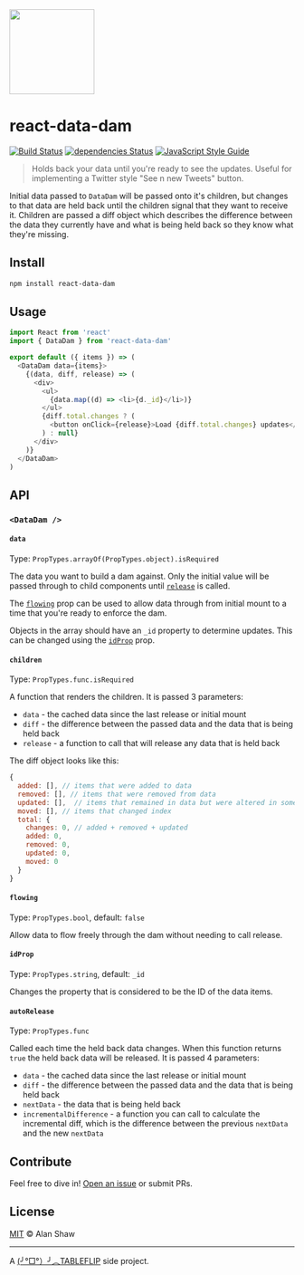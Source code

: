 <img src="https://user-images.githubusercontent.com/152863/33171665-06ce78d6-d045-11e7-8dd7-80fecd7a9ad1.png" width="150" />

# react-data-dam

[![Build Status](https://travis-ci.org/tableflip/react-data-dam.svg?branch=master)](https://travis-ci.org/tableflip/react-data-dam) [![dependencies Status](https://david-dm.org/tableflip/react-data-dam/status.svg)](https://david-dm.org/tableflip/react-data-dam) [![JavaScript Style Guide](https://img.shields.io/badge/code_style-standard-brightgreen.svg)](https://standardjs.com)

> Holds back your data until you're ready to see the updates. Useful for implementing a Twitter style "See n new Tweets" button.

Initial data passed to `DataDam` will be passed onto it's children, but changes to that data are held back until the children signal that they want to receive it. Children are passed a diff object which describes the difference between the data they currently have and what is being held back so they know what they're missing.

## Install

```sh
npm install react-data-dam
```

## Usage

```js
import React from 'react'
import { DataDam } from 'react-data-dam'

export default ({ items }) => (
  <DataDam data={items}>
    {(data, diff, release) => (
      <div>
        <ul>
          {data.map((d) => <li>{d._id}</li>)}
        </ul>
        {diff.total.changes ? (
          <button onClick={release}>Load {diff.total.changes} updates</button>
        ) : null}
      </div>
    )}
  </DataDam>
)
```

## API

### `<DataDam />`

#### `data`

Type: `PropTypes.arrayOf(PropTypes.object).isRequired`

The data you want to build a dam against. Only the initial value will be passed through to child components until [`release`](#children) is called.

The [`flowing`](#flowing) prop can be used to allow data through from initial mount to a time that you're ready to enforce the dam.

Objects in the array should have an `_id` property to determine updates. This can be changed using the [`idProp`](#idprop) prop.

#### `children`

Type: `PropTypes.func.isRequired`

A function that renders the children. It is passed 3 parameters:

* `data` - the cached data since the last release or initial mount
* `diff` - the difference between the passed data and the data that is being held back
* `release` - a function to call that will release any data that is held back

The diff object looks like this:

```js
{
  added: [], // items that were added to data
  removed: [], // items that were removed from data
  updated: [],  // items that remained in data but were altered in some way
  moved: [], // items that changed index
  total: {
    changes: 0, // added + removed + updated
    added: 0,
    removed: 0,
    updated: 0,
    moved: 0
  }
}
```

#### `flowing`

Type: `PropTypes.bool`, default: `false`

Allow data to flow freely through the dam without needing to call release.

#### `idProp`

Type: `PropTypes.string`, default: `_id`

Changes the property that is considered to be the ID of the data items.

#### `autoRelease`

Type: `PropTypes.func`

Called each time the held back data changes. When this function returns `true` the held back data will be released. It is passed 4 parameters:

* `data` - the cached data since the last release or initial mount
* `diff` - the difference between the passed data and the data that is being held back
* `nextData` - the data that is being held back
* `incrementalDifference` - a function you can call to calculate the incremental diff, which is the difference between the previous `nextData` and the new `nextData`

## Contribute

Feel free to dive in! [Open an issue](https://github.com/tableflip/react-data-dam/issues/new) or submit PRs.

## License

[MIT](LICENSE) © Alan Shaw

---

A [(╯°□°）╯︵TABLEFLIP](https://tableflip.io) side project.
